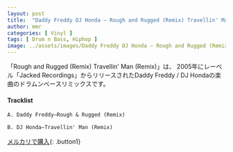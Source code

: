 ```yaml
---
layout: post
title:  "Daddy Freddy DJ Honda – Rough and Rugged (Remix) Travellin' Man (Remix)"
author: mmr
categories: [ Vinyl ]
tags: [ Drum n Bass, Hiphop ]
image: ../assets/images/Daddy Freddy DJ Honda – Rough and Rugged (Remix) Travellin' Man (Remix).jpg
---
```


 「Rough and Rugged (Remix) Travellin' Man (Remix)」は、
2005年にレーベル「Jacked Recordings」からリリースされたDaddy Freddy / DJ Hondaの楽曲のドラムンベースリミックスです。


#### Tracklist
```md
A. Daddy Freddy–Rough & Rugged (Remix)

B. DJ Honda–Travellin' Man (Remix)
```

[メルカリで購入](https://jp.mercari.com/item/m13560022490?afid=6142608987){: .button1}

